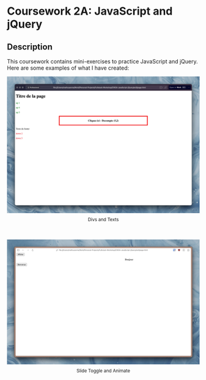 # Coursework 2A: JavaScript and jQuery
## Description
This coursework contains mini-exercises to practice JavaScript and jQuery. Here are some examples of what I have created:

<p align="center">
  <img src="images/ex3.jpeg" alt="Divs and Texts">
  <br>
  <sub>Divs and Texts</sub>
</p>

<br>

<p align="center">
  <img src="images/ex4.jpeg" alt="Slide Toggle and Animate">
  <br>
  <sub>Slide Toggle and Animate</sub>
</p>